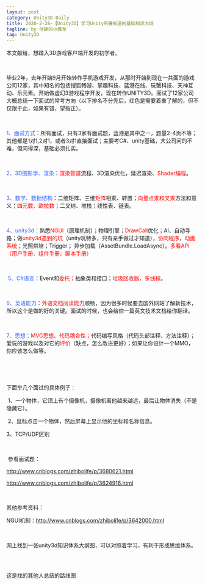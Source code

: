 ```yaml
---
layout: post
category: Unity3D-Daily
title: 2020-2-28-【Unity3D】学习Unity所要知道的基础知识大纲
tagline: by 恬静的小魔龙
tag: Unity3D
---
```


<p>本文献给，想踏入3D游戏客户端开发的初学者。</p>

<p> </p>

<p>毕业2年，去年开始9月开始转作手机游戏开发，从那时开始到现在一共面的游戏公司12家，其中知名的包括搜狐畅游、掌趣科技、蓝港在线、玩蟹科技、天神互动、乐元素。开始做虚幻3游戏程序开发，现在转作UNITY3D。面试了12家公司大概总结一下面试的常考方向（以下排名不分先后，红色是需要着重了解的，但不仅限于此，如果有错，望指正）。</p>

<p> </p>

<p><span style="color:#3366ff;">1、面试方式</span>：所有面试，只有3家有面试题，蓝港是其中之一，题量2-4页不等；其他都是1对1,2对1，或者3对1直接面试；主要考C#、unity基础，大公司问的不难，但问得深，基础必须扎实。</p>

<p> </p>

<p><span style="color:#3366ff;">2、3D图形学、渲染</span>：<span style="color:#ff0000;">渲染管道</span>流程、3D渲染优化，延迟渲染、<span style="color:#ff0000;">Shader编程</span>。</p>

<p> </p>

<p><span style="color:#3366ff;">3、数学、数据结构</span>：二维矩阵、三维<span style="color:#ff0000;">矩阵</span>相乘、转置；<span style="color:#ff0000;">向量点乘和叉乘</span>方法和意义；<span style="color:#ff0000;">四元数、欧拉数</span>；二叉树、堆栈；线性表、链表。</p>

<p> </p>

<p><span style="color:#3366ff;">4、unity3d</span>：熟悉<span style="color:#ff0000;">NGUI</span>（原理机制）；物理引擎；<span style="color:#ff0000;">DrawCall</span>优化；AI、自动寻路；做<span style="color:#ff0000;">unity3d遇到的坑</span>（unity吭特多，只有亲手做过才知道），<span style="color:#ff0000;">协同程序</span>，<span style="color:#ff0000;">动画系统</span>；光照烘培；Trigger； 异步加载（AssetBundle.LoadAsync）。<span style="color:#ff0000;">多看API（用户手册、组件手册、脚本手册）</span></p>

<p> </p>

<p> <span style="color:#3366ff;">5、C#语言</span>：Event和<span style="color:#ff0000;">委托；</span>抽象类和接口；<span style="color:#ff0000;">垃圾回收器，多线程</span>。</p>

<p> </p>

<p><span style="color:#3366ff;">6、英语能力</span>：<span style="color:#ff0000;">外语文档阅读能力</span>顺畅，因为很多时候要去国外网站了解新技术，所以这个是做的好的关键。面试的时候，也会给你一篇英文技术文档给你翻译。</p>

<p> </p>

<p><span style="color:#3366ff;">7、思想</span>：<span style="color:#ff0000;">MVC思想</span>、<span style="color:#ff0000;">代码耦合性；</span>代码编写风格（代码头部注释、方法注释）；爱玩的游戏以及对它的<span style="color:#ff0000;">评价</span>（缺点，怎么改进更好）；如果让你设计一个MMO，你应该怎么做等。</p>

<p> </p>

<p> </p>

<p>下面举几个面试的具体例子：</p>

<p> 1、一个物体，它顶上有个摄像机，摄像机离他越来越远，最后让物体消失（不是隐藏它）。</p>

<p> 2、鼠标点击一个物体，然后屏幕上显示他的坐标和名称信息。</p>

<p>3、TCP/UDP区别</p>

<p> </p>

<p> 参看面试题：</p>

<p><a href="http://www.cnblogs.com/zhibolife/p/3680621.html">http://www.cnblogs.com/zhibolife/p/3680621.html</a></p>

<p><a href="http://www.cnblogs.com/zhibolife/p/3624916.html">http://www.cnblogs.com/zhibolife/p/3624916.html</a></p>

<p> </p>

<p>其他参考资料：</p>

<p>NGUI机制：<a href="http://www.cnblogs.com/zhibolife/p/3642000.html">http://www.cnblogs.com/zhibolife/p/3642000.html</a></p>

<p> </p>

<p>网上找到一张unity3d知识体系大纲图，可以对照着学习，有利于形成思维体系。</p>

<p> </p>

<p><img alt="" class="has" src="https://img-blog.csdn.net/20170925232800247?watermark/2/text/aHR0cDovL2Jsb2cuY3Nkbi5uZXQvcTc2NDQyNDU2Nw==/font/5a6L5L2T/fontsize/400/fill/I0JBQkFCMA==/dissolve/70/gravity/Center" /></p>

<p>这是找的其他人总结的路线图</p>

<p><img alt="" class="has" src="https://upload-images.jianshu.io/upload_images/2046946-8cc870c6ecc10ef7.png?imageMogr2/auto-orient/strip%7CimageView2/2/w/1000/format/webp" /></p>

<p><img alt="" class="has" src="https://upload-images.jianshu.io/upload_images/2046946-971878837ce716a3.png?imageMogr2/auto-orient/strip%7CimageView2/2/w/1000/format/webp" /></p>

<p><img alt="" class="has" src="https://upload-images.jianshu.io/upload_images/2046946-66ef4b358312b0b7.png?imageMogr2/auto-orient/strip%7CimageView2/2/w/1000/format/webp" /></p>

<p> </p>

<p><img alt="" class="has" src="https://upload-images.jianshu.io/upload_images/2046946-870b3845a8091046.png?imageMogr2/auto-orient/strip%7CimageView2/2/w/704/format/webp" /></p>

<p><img alt="" class="has" src="https://upload-images.jianshu.io/upload_images/2046946-3d453edce54b6618.jpg?imageMogr2/auto-orient/strip%7CimageView2/2/w/800/format/webp" /></p>
